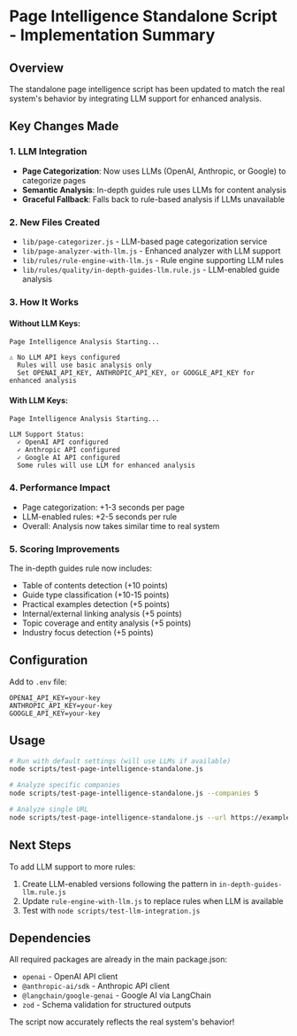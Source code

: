 # Page Intelligence Standalone Script - Implementation Summary

## Overview

The standalone page intelligence script has been updated to match the real system's behavior by integrating LLM support for enhanced analysis.

## Key Changes Made

### 1. LLM Integration
- **Page Categorization**: Now uses LLMs (OpenAI, Anthropic, or Google) to categorize pages
- **Semantic Analysis**: In-depth guides rule uses LLMs for content analysis
- **Graceful Fallback**: Falls back to rule-based analysis if LLMs unavailable

### 2. New Files Created
- `lib/page-categorizer.js` - LLM-based page categorization service
- `lib/page-analyzer-with-llm.js` - Enhanced analyzer with LLM support
- `lib/rules/rule-engine-with-llm.js` - Rule engine supporting LLM rules
- `lib/rules/quality/in-depth-guides-llm.rule.js` - LLM-enabled guide analysis

### 3. How It Works

#### Without LLM Keys:
```
Page Intelligence Analysis Starting...

⚠ No LLM API keys configured
  Rules will use basic analysis only
  Set OPENAI_API_KEY, ANTHROPIC_API_KEY, or GOOGLE_API_KEY for enhanced analysis
```

#### With LLM Keys:
```
Page Intelligence Analysis Starting...

LLM Support Status:
  ✓ OpenAI API configured
  ✓ Anthropic API configured
  ✓ Google AI API configured
  Some rules will use LLM for enhanced analysis
```

### 4. Performance Impact
- Page categorization: +1-3 seconds per page
- LLM-enabled rules: +2-5 seconds per rule
- Overall: Analysis now takes similar time to real system

### 5. Scoring Improvements

The in-depth guides rule now includes:
- Table of contents detection (+10 points)
- Guide type classification (+10-15 points)
- Practical examples detection (+5 points)
- Internal/external linking analysis (+5 points)
- Topic coverage and entity analysis (+5 points)
- Industry focus detection (+5 points)

## Configuration

Add to `.env` file:
```env
OPENAI_API_KEY=your-key
ANTHROPIC_API_KEY=your-key
GOOGLE_API_KEY=your-key
```

## Usage

```bash
# Run with default settings (will use LLMs if available)
node scripts/test-page-intelligence-standalone.js

# Analyze specific companies
node scripts/test-page-intelligence-standalone.js --companies 5

# Analyze single URL
node scripts/test-page-intelligence-standalone.js --url https://example.com
```

## Next Steps

To add LLM support to more rules:
1. Create LLM-enabled versions following the pattern in `in-depth-guides-llm.rule.js`
2. Update `rule-engine-with-llm.js` to replace rules when LLM is available
3. Test with `node scripts/test-llm-integration.js`

## Dependencies

All required packages are already in the main package.json:
- `openai` - OpenAI API client
- `@anthropic-ai/sdk` - Anthropic API client
- `@langchain/google-genai` - Google AI via LangChain
- `zod` - Schema validation for structured outputs

The script now accurately reflects the real system's behavior!
